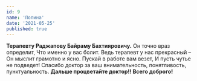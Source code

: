 ```yaml
---
id: 9
name: 'Полина'
date: '2021-05-25'
published: true
---
```

**Терапевту Раджапову Байраму Бахтияровичу.** Он точно враз определит, Что именно у вас болит. Ведь терапевт у нас прекрасный – Он мыслит грамотно и ясно. Пускай в работе вам везет, И пусть чутье не подведет! Спасибо доктор за ваш внимательность, понятливость, пунктуальность. **Дальше процветайте доктор!! Всего доброго!**
